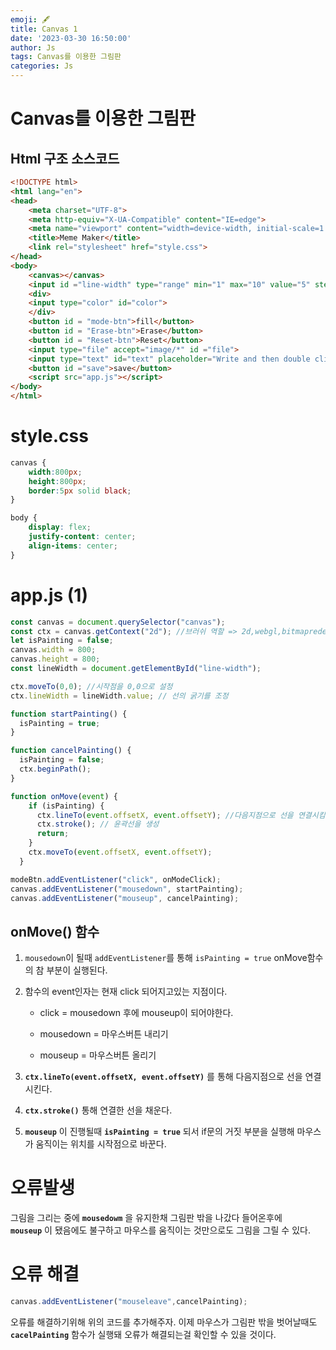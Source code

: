 ```yaml
---
emoji: 🖋
title: Canvas 1 
date: '2023-03-30 16:50:00'
author: Js 
tags: Canvas를 이용한 그림판
categories: Js 
---
```

# Canvas를 이용한 그림판 

## Html 구조 소스코드 


```html
<!DOCTYPE html>
<html lang="en">
<head>
    <meta charset="UTF-8">
    <meta http-equiv="X-UA-Compatible" content="IE=edge">
    <meta name="viewport" content="width=device-width, initial-scale=1.0">
    <title>Meme Maker</title>
    <link rel="stylesheet" href="style.css">
</head>
<body>
    <canvas></canvas>
    <input id ="line-width" type="range" min="1" max="10" value="5" step="0.5">
    <div>
    <input type="color" id="color">
    </div>
    <button id = "mode-btn">fill</button>
    <button id = "Erase-btn">Erase</button>
    <button id = "Reset-btn">Reset</button>
    <input type="file" accept="image/*" id ="file">
    <input type="text" id="text" placeholder="Write and then double click">
    <button id ="save">save</button>
    <script src="app.js"></script>
</body>
</html>
```

# style.css


```css
canvas {
    width:800px;
    height:800px;
    border:5px solid black;
}

body {
    display: flex;
    justify-content: center;
    align-items: center;
}
```

# app.js (1) 


```js
const canvas = document.querySelector("canvas");
const ctx = canvas.getContext("2d"); //브러쉬 역할 => 2d,webgl,bitmaprederer의 옵션이 있음 
let isPainting = false;
canvas.width = 800;
canvas.height = 800;
const lineWidth = document.getElementById("line-width");

ctx.moveTo(0,0); //시작점을 0,0으로 설정 
ctx.lineWidth = lineWidth.value; // 선의 굵기를 조정 

function startPainting() {
  isPainting = true;
}

function cancelPainting() {
  isPainting = false;
  ctx.beginPath();
}

function onMove(event) {
    if (isPainting) {
      ctx.lineTo(event.offsetX, event.offsetY); //다음지점으로 선을 연결시킴 
      ctx.stroke(); // 윤곽선을 생성  
      return;
    }
    ctx.moveTo(event.offsetX, event.offsetY);
  }

modeBtn.addEventListener("click", onModeClick);
canvas.addEventListener("mousedown", startPainting);
canvas.addEventListener("mouseup", cancelPainting);
```

## onMove() 함수 

1. `mousedown`이 될때 `addEventListener`를 통해 `isPainting = true`
   onMove함수의 참 부분이 실행된다. 

2. 함수의 event인자는 현재 click 되어지고있는 지점이다.
    
    + click = mousedown 후에 mouseup이 되어야한다. 
    
    + mousedown = 마우스버튼 내리기 
    
    + mouseup = 마우스버튼 올리기    
    
3. **`ctx.lineTo(event.offsetX, event.offsetY)`** 를 통해 다음지점으로 선을 연결시킨다. 

4. **`ctx.stroke()`** 통해 연결한 선을 채운다. 

5. **`mouseup`** 이 진행될때 **`isPainting = true`** 되서 if문의 거짓 부분을 실행해 
   마우스가 움직이는 위치를 시작점으로 바꾼다. 


# 오류발생 

그림을 그리는 중에 **`mousedowm`** 을 유지한채 그림판 밖을 나갔다 들어온후에     
**`mouseup`** 이 됐음에도 불구하고 마우스를 움직이는 것만으로도 그림을 그릴 수 있다. 

# 오류 해결 


```js
canvas.addEventListener("mouseleave",cancelPainting); 
```

오류를 해결하기위해 위의 코드를 추가해주자. 이제 마우스가 그림판 밖을 벗어날때도    
**`cacelPainting`** 함수가 실행돼 오류가 해결되는걸 확인할 수 있을 것이다. 

```toc

```
